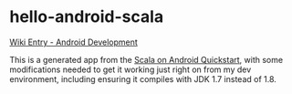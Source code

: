 # hello-android-scala

[Wiki Entry - Android Development](https://github.com/cycle23/cycle23.github.io/wiki/I.-Android-Development)

This is a generated app from the [Scala on Android Quickstart](http://scala-android.org/quickstart/), with some modifications needed to get it working just right on from my dev environment, including ensuring it compiles with JDK 1.7 instead of 1.8.
